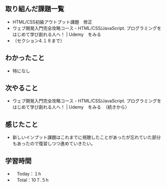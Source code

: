 ## 取り組んだ課題一覧
- HTML/CSS初級アウトプット課題　修正
- ウェブ開発入門完全攻略コース - HTML/CSS/JavaScript. プログラミングをはじめて学び創れる人へ！ | Udemy　をみる
- （セクション4.１８まで）

## わかったこと
- 特になし

## 次やること
- ウェブ開発入門完全攻略コース - HTML/CSS/JavaScript. プログラミングをはじめて学び創れる人へ！ | Udemy　をみる　（続きから）

## 感じたこと
- 新しいインプット課題はこれまでに視聴したことがあったが忘れていた部分もあったので復習しつつ進めていきたい。

## 学習時間
- 　Today：１h
- 　Total：10７.５h
